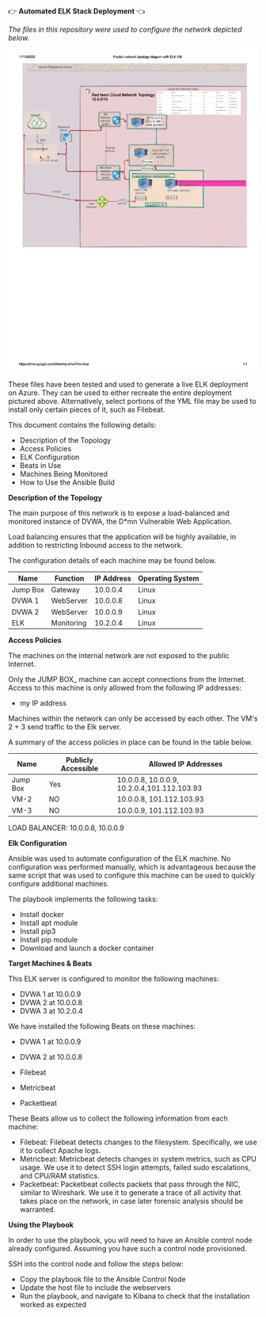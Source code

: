 :point_right: **Automated ELK Stack Deployment** :point_left:

*The files in this repository were used to configure the network depicted below.*

![alt text](https://github.com/Fredavv88/Cloud-project-1/blob/main/Diagrams/1.png)

These files have been tested and used to generate a live ELK deployment on Azure. They can be used to either recreate the entire deployment pictured above. Alternatively, select portions of the YML file may be used to install only certain pieces of it, such as Filebeat.


This document contains the following details:

* Description of the Topology
* Access Policies
* ELK Configuration
* Beats in Use
* Machines Being Monitored
* How to Use the Ansible Build

**Description of the Topology** 

The main purpose of this network is to expose a load-balanced and monitored instance of DVWA, the D*mn Vulnerable Web Application.

Load balancing ensures that the application will be highly available, in addition to restricting Inbound access to the network.

The configuration details of each machine may be found below. 

| Name     | Function   | IP Address | Operating System |
|----------|------------|------------|------------------|
| Jump Box | Gateway    | 10.0.0.4   | Linux            |
| DVWA 1   | WebServer  | 10.0.0.8   | Linux            |
| DVWA 2   | WebServer  | 10.0.0.9   | Linux            |
| ELK      | Monitoring | 10.2.0.4   | Linux            |


**Access Policies**

The machines on the internal network are not exposed to the public Internet.

Only the JUMP BOX_ machine can accept connections from the Internet. Access to this machine is only allowed from the following IP addresses: 

* my IP address

Machines within the network can only be accessed by each other. The VM's 2 + 3 send traffic to the Elk server.

A summary of the access policies in place can be found in the table below.

| Name	   | Publicly Accessible |                       Allowed IP Addresses        |
|----------|---------------------|---------------------------------------------------| 
| Jump Box |       Yes           |   10.0.0.8, 10.0.0.9, 10.2.0.4,101.112.103.93     |
| VM-2	   |        NO           |	  10.0.0.8, 101.112.103.93                       |
| VM-3	   |        NO	         |    10.0.0.9, 101.112.103.93                       |

LOAD BALANCER: 10.0.0.8, 10.0.0.9

**Elk Configuration**

Ansible was used to automate configuration of the ELK machine. No configuration was performed manually, which is advantageous because the same script that was used to configure this machine can be used to quickly configure additional machines.

The playbook implements the following tasks:

* Install docker
* Install apt module
* Install pip3
* Install pip module
* Download and launch a docker container


**Target Machines & Beats**

This ELK server is configured to monitor the following machines:

* DVWA 1 at 10.0.0.9
* DVWA 2 at 10.0.0.8
* DVWA 3 at 10.2.0.4

We have installed the following Beats on these machines:

* DVWA 1 at 10.0.0.9
* DVWA 2 at 10.0.0.8

* Filebeat
* Metricbeat
* Packetbeat

These Beats allow us to collect the following information from each machine:

* Filebeat: Filebeat detects changes to the filesystem. Specifically, we use it to collect Apache logs.
* Metricbeat: Metricbeat detects changes in system metrics, such as CPU usage. We use it to detect SSH login attempts, failed sudo escalations, and CPU/RAM statistics.
* Packetbeat: Packetbeat collects packets that pass through the NIC, similar to Wireshark. We use it to generate a trace of all activity that takes place on the network, in case later forensic analysis should be warranted.

**Using the Playbook** 

In order to use the playbook, you will need to have an Ansible control node already configured. Assuming you have such a control node provisioned.

SSH into the control node and follow the steps below:

- Copy the playbook file to the Ansible Control Node
- Update the host file to include the webservers
- Run the playbook, and navigate to Kibana to check that the installation worked as expected


